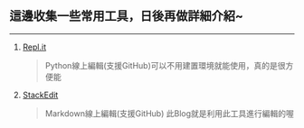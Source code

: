 ## 這邊收集一些常用工具，日後再做詳細介紹~
---
1. [Repl.it](https://repl.it/)
	>Python線上編輯(支援GitHub)可以不用建置環境就能使用，真的是很方便能
3. [StackEdit](Stackedit.io)
	> Markdown線上編輯(支援GitHub)
	此Blog就是利用此工具進行編輯的喔
<!--stackedit_data:
eyJoaXN0b3J5IjpbLTU5NTgzNTUyOSwtMTA4MDU2NjM2NF19
-->